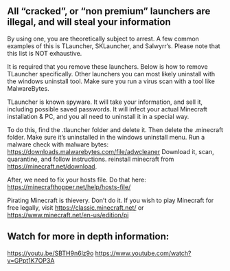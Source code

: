 ## All “cracked”, or “non premium” launchers are illegal, and will steal your information
By using one, you are theoretically subject to arrest. 
A few common examples of this is TLauncher, SKLauncher, and Salwyrr’s. Please note that this list is NOT exhaustive. 

It is required that you remove these launchers. Below is how to remove TLauncher specifically. Other launchers you can most likely uninstall with the windows uninstall tool. Make sure you run a virus scan with a tool like MalwareBytes.

TLauncher is known spyware. 
It will take your information, and sell it, 
including possible saved passwords. It will infect your actual Minecraft installation & PC, and you all need to uninstall it in a special way.

To do this, find the .tlauncher folder and delete it. Then delete the .minecraft folder. Make sure it’s uninstalled in the windows uninstall menu. Run a malware check with malware bytes: <https://downloads.malwarebytes.com/file/adwcleaner>
Download it, scan, quarantine, and follow instructions.
reinstall minecraft from <https://minecraft.net/download>.

After, we need to fix your hosts file. Do that here: <https://minecrafthopper.net/help/hosts-file/>

Pirating Minecraft is thievery. Don’t do it. If you wish to play Minecraft for free legally, visit <https://classic.minecraft.net/> or <https://www.minecraft.net/en-us/edition/pi>

## Watch for more in depth information:
https://youtu.be/SBTH9n6lz9o 
https://www.youtube.com/watch?v=GPpt1K7OP3A
